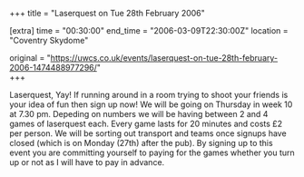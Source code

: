 +++
title = "Laserquest on Tue 28th February 2006"

[extra]
time = "00:30:00"
end_time = "2006-03-09T22:30:00Z"
location = "Coventry Skydome"

original = "https://uwcs.co.uk/events/laserquest-on-tue-28th-february-2006-1474488977296/"    
+++

Laserquest, Yay\! If running around in a room trying to shoot your friends is your idea of fun then sign up now\! We will be going on Thursday in week 10 at 7.30 pm. Depeding on numbers we will be having between 2 and 4 games of laserquest each. Every game lasts for 20 minutes and costs £2 per person. We will be sorting out transport and teams once signups have closed (which is on Monday (27th) after the pub). By signing up to this event you are committing yourself to paying for the games whether you turn up or not as I will have to pay in advance.

